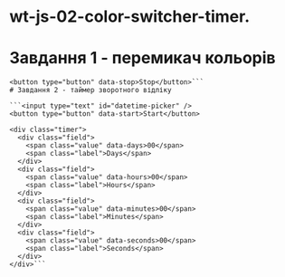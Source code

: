 # wt-js-02-color-switcher-timer.
# Завдання 1 - перемикач кольорів
```<button type="button" data-start>Start</button>
<button type="button" data-stop>Stop</button>```
# Завдання 2 - таймер зворотного відліку​

```<input type="text" id="datetime-picker" />
<button type="button" data-start>Start</button>

<div class="timer">
  <div class="field">
    <span class="value" data-days>00</span>
    <span class="label">Days</span>
  </div>
  <div class="field">
    <span class="value" data-hours>00</span>
    <span class="label">Hours</span>
  </div>
  <div class="field">
    <span class="value" data-minutes>00</span>
    <span class="label">Minutes</span>
  </div>
  <div class="field">
    <span class="value" data-seconds>00</span>
    <span class="label">Seconds</span>
  </div>
</div>```
